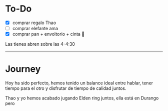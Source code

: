 
# To-Do

- [x] comprar regalo Thao
- [ ] comprar elefante ama
- [x] comprar pan + envoltorio + cinta 🎁 

Las tienes abren sobre las 4-4:30

---


# Journey 


Hoy ha sido perfecto, hemos tenido un balance ideal entre hablar, tener tiempo para el otro y disfrutar de tiempo de calidad juntos.

Thao y yo hemos acabado jugando Elden ring juntos, ella está en Durango pero 


